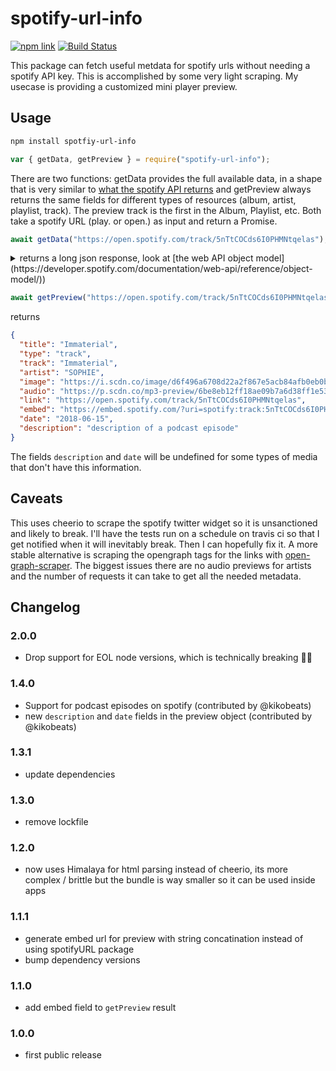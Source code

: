 # spotify-url-info

[![npm link](https://img.shields.io/npm/v/spotify-url-info.svg)](https://www.npmjs.com/package/spotify-url-info)
[![Build Status](https://travis-ci.org/karlsander/spotify-url-info.svg?branch=master)](https://travis-ci.org/karlsander/spotify-url-info)

This package can fetch useful metdata for spotify urls without needing a spotify API key. This is accomplished by some very light scraping. My usecase is providing a customized mini player preview.

## Usage

```bash
npm install spotfiy-url-info
```

```javascript
var { getData, getPreview } = require("spotify-url-info");
```

There are two functions: getData provides the full available data, in a shape that is very similar to [what the spotify API returns](https://developer.spotify.com/documentation/web-api/reference/object-model/) and getPreview always returns the same fields for different types of resources (album, artist, playlist, track). The preview track is the first in the Album, Playlist, etc. Both take a spotify URL (play. or open.) as input and return a Promise.

```javascript
await getData("https://open.spotify.com/track/5nTtCOCds6I0PHMNtqelas");
```

<details>
<summary>returns a long json response, look at [the web API object model](https://developer.spotify.com/documentation/web-api/reference/object-model/)) </summary>
```json
{
  "album": {
    "album_type": "album",
    "artists": [
      {
        "external_urls": {
          "spotify": "https://open.spotify.com/artist/5a2w2tgpLwv26BYJf2qYwu"
        },
        "href": "https://api.spotify.com/v1/artists/5a2w2tgpLwv26BYJf2qYwu",
        "id": "5a2w2tgpLwv26BYJf2qYwu",
        "name": "SOPHIE",
        "type": "artist",
        "uri": "spotify:artist:5a2w2tgpLwv26BYJf2qYwu"
      }
    ],
    "external_urls": {
      "spotify": "https://open.spotify.com/album/6ukR0pBrFXIXdQgLWAhK7J"
    },
    "href": "https://api.spotify.com/v1/albums/6ukR0pBrFXIXdQgLWAhK7J",
    "id": "6ukR0pBrFXIXdQgLWAhK7J",
    "images": [
      {
        "height": 640,
        "url":
          "https://i.scdn.co/image/d6f496a6708d22a2f867e5acb84afb0eb0b07bc1",
        "width": 640
      },
      {
        "height": 300,
        "url":
          "https://i.scdn.co/image/838e785a58d2f93791b623a4b1ff4ca8f61bf99c",
        "width": 300
      },
      {
        "height": 64,
        "url":
          "https://i.scdn.co/image/d942cc566126ce31de1c16b12ce49a47c097da43",
        "width": 64
      }
    ],
    "name": "OIL OF EVERY PEARL'S UN-INSIDES",
    "release_date": "2018-06-15",
    "release_date_precision": "day",
    "type": "album",
    "uri": "spotify:album:6ukR0pBrFXIXdQgLWAhK7J"
  },
  "artists": [
    {
      "external_urls": {
        "spotify": "https://open.spotify.com/artist/5a2w2tgpLwv26BYJf2qYwu"
      },
      "href": "https://api.spotify.com/v1/artists/5a2w2tgpLwv26BYJf2qYwu",
      "id": "5a2w2tgpLwv26BYJf2qYwu",
      "name": "SOPHIE",
      "type": "artist",
      "uri": "spotify:artist:5a2w2tgpLwv26BYJf2qYwu"
    }
  ],
  "disc_number": 1,
  "duration_ms": 232806,
  "explicit": false,
  "external_ids": {
    "isrc": "AUFF01800039"
  },
  "external_urls": {
    "spotify": "https://open.spotify.com/track/5nTtCOCds6I0PHMNtqelas"
  },
  "href": "https://api.spotify.com/v1/tracks/5nTtCOCds6I0PHMNtqelas",
  "id": "5nTtCOCds6I0PHMNtqelas",
  "is_local": false,
  "is_playable": true,
  "name": "Immaterial",
  "popularity": 50,
  "preview_url":
    "https://p.scdn.co/mp3-preview/6be8eb12ff18ae09b7a6d38ff1e5327fd128a74e?cid=162b7dc01f3a4a2ca32ed3cec83d1e02",
  "track_number": 8,
  "type": "track",
  "uri": "spotify:track:5nTtCOCds6I0PHMNtqelas",
  "dominantColor": "#87707f"
}
```
</details>

```javascript
await getPreview("https://open.spotify.com/track/5nTtCOCds6I0PHMNtqelas");
```

returns

```json
{
  "title": "Immaterial",
  "type": "track",
  "track": "Immaterial",
  "artist": "SOPHIE",
  "image": "https://i.scdn.co/image/d6f496a6708d22a2f867e5acb84afb0eb0b07bc1",
  "audio": "https://p.scdn.co/mp3-preview/6be8eb12ff18ae09b7a6d38ff1e5327fd128a74e?cid=162b7dc01f3a4a2ca32ed3cec83d1e02",
  "link": "https://open.spotify.com/track/5nTtCOCds6I0PHMNtqelas",
  "embed": "https://embed.spotify.com/?uri=spotify:track:5nTtCOCds6I0PHMNtqelas",
  "date": "2018-06-15",
  "description": "description of a podcast episode"
}
```

The fields `description` and `date` will be undefined for some types of media that don't have this information.

## Caveats

This uses cheerio to scrape the spotify twitter widget so it is unsanctioned and likely to break. I'll have the tests run on a schedule on travis ci so that I get notified when it will inevitably break. Then I can hopefully fix it. A more stable alternative is scraping the opengraph tags for the links with [open-graph-scraper](https://github.com/jshemas/openGraphScraper). The biggest issues there are no audio previews for artists and the number of requests it can take to get all the needed metadata.

## Changelog

### 2.0.0

- Drop support for EOL node versions, which is technically breaking 🤷‍♂️

### 1.4.0

- Support for podcast episodes on spotify (contributed by @kikobeats)
- new `description` and `date` fields in the preview object (contributed by @kikobeats)

### 1.3.1

- update dependencies

### 1.3.0

- remove lockfile

### 1.2.0

- now uses Himalaya for html parsing instead of cheerio, its more complex / brittle but the bundle is way smaller so it can be used inside apps

### 1.1.1

- generate embed url for preview with string concatination instead of using spotifyURL package
- bump dependency versions

### 1.1.0

- add embed field to `getPreview` result

### 1.0.0

- first public release
